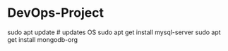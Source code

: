 # DevOps-Project


sudo apt update # updates OS
sudo apt get install mysql-server 
sudo apt get install mongodb-org
